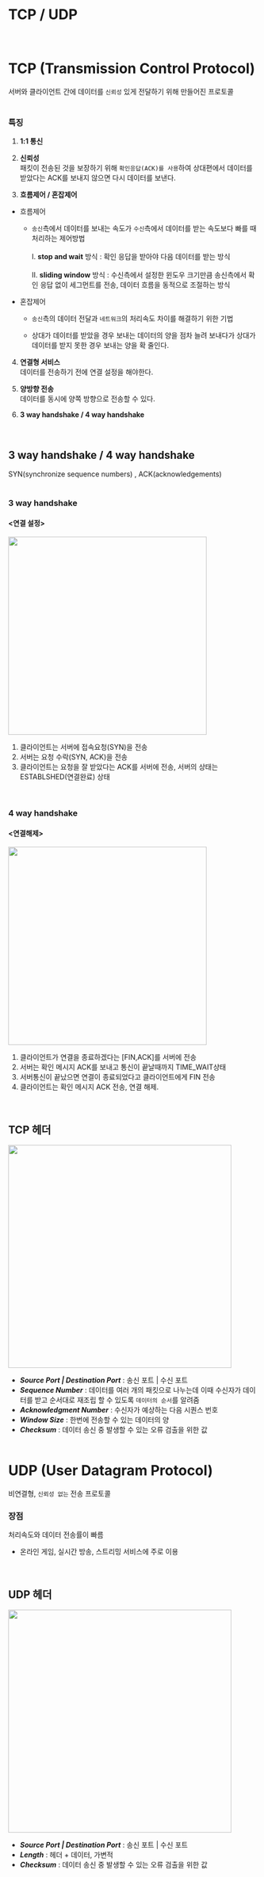 # TCP / UDP
<br/>

# TCP (Transmission Control Protocol)
서버와 클라이언트 간에 데이터를 `신뢰성` 있게 전달하기 위해 만들어진 프로토콜
<br/><br/>

### 특징
1. **1:1 통신**

2. **신뢰성** <br/>
패킷이 전송된 것을 보장하기 위해 `확인응답(ACK)를 사용`하여 상대편에서 데이터를 받았다는 ACK를 보내지 않으면 다시 데이터를 보낸다.
3. **흐름제어 / 혼잡제어**
- 흐름제어
	-	`송신`측에서 데이터를 보내는 속도가 `수신`측에서 데이터를 받는 속도보다 빠를 때 처리하는 제어방법 <br/><br/>
Ⅰ. **stop and wait** 방식 : 확인 응답을 받아야 다음 데이터를 받는 방식 <br/><br/>
Ⅱ. **sliding window** 방식 : 수신측에서 설정한 윈도우 크기만큼 송신측에서 확인 응답 없이 세그먼트를 전송, 데이터 흐름을 동적으로 조절하는 방식 <br/>

- 혼잡제어
	- `송신`측의 데이터 전달과 `네트워크`의 처리속도 차이를 해결하기 위한 기법 
	
  -	상대가 데이터를 받았을 경우 보내는 데이터의 양을 점차 늘려 보내다가 상대가 데이터를 받지 못한 경우 보내는 양을 확 줄인다.

4. **연결형 서비스** <br/>
데이터를 전송하기 전에 연결 설정을 해야한다.

5. **양방향 전송** <br/>
데이터를 동시에 양쪽 방향으로 전송할 수 있다.
6. **3 way handshake / 4 way handshake**
<br/>

## 3 way handshake / 4 way handshake

SYN(synchronize sequence numbers) , ACK(acknowledgements)
<br/><br/>

### 3 way handshake
#### <연결 설정>

<img src="https://user-images.githubusercontent.com/46274903/97772399-fb913880-1b89-11eb-9a55-bdffacec786f.png " width="400"  height="">

1. 클라이언트는 서버에 접속요청(SYN)을 전송
2. 서버는 요청 수락(SYN, ACK)을 전송
3. 클라이언트는 요청을 잘 받았다는 ACK를 서버에 전송, 서버의 상태는 ESTABLSHED(연결완료) 상태
<br/>

### 4 way handshake
#### <연결해제>

<img src="https://user-images.githubusercontent.com/46274903/97773020-c7207b00-1b8f-11eb-919b-82f35393a080.png " width="400"  height="">

1. 클라이언트가 연결을 종료하겠다는 [FIN,ACK]를 서버에 전송
2. 서버는 확인 메시지 ACK를 보내고 통신이 끝날때까지 TIME_WAIT상태
3. 서버통신이 끝났으면 연결이 종료되었다고 클라이언트에게 FIN 전송
4. 클라이언트는 확인 메시지 ACK 전송, 연결 해제.
<br/>

## TCP 헤더

<img src="https://user-images.githubusercontent.com/46274903/97772563-c259c800-1b8b-11eb-8669-4e0c0467f5fe.png " width="450"  height="">

- ***Source Port | Destination Port*** : 송신 포트 | 수신 포트
- ***Sequence Number*** :  데이터를 여러 개의 패킷으로 나누는데 이때 수신자가 데이터를 받고 순서대로 재조립 할 수 있도록 `데이터의 순서`를 알려줌 
- ***Acknowledgment Number*** : 수신자가 예상하는 다음 시퀀스 번호
- ***Window Size*** : 한번에 전송할 수 있는 데이터의 양
- ***Checksum*** : 데이터 송신 중 발생할 수 있는 오류 검출을 위한 값
<br/><br/>

# UDP (User Datagram Protocol)
비연결형, `신뢰성 없는` 전송 프로토콜
<br/>

### 장점
처리속도와 데이터 전송률이 빠름
- 온라인 게임, 실시간 방송, 스트리밍 서비스에 주로 이용
<br/>

## UDP 헤더

<img src="https://user-images.githubusercontent.com/46274903/97772711-ed90e700-1b8c-11eb-8f75-907447dc16ed.png " width="450"  height="">

- ***Source Port | Destination Port*** : 송신 포트 | 수신 포트
- ***Length*** : 헤더 + 데이터, 가변적
- ***Checksum*** : 데이터 송신 중 발생할 수 있는 오류 검출을 위한 값
